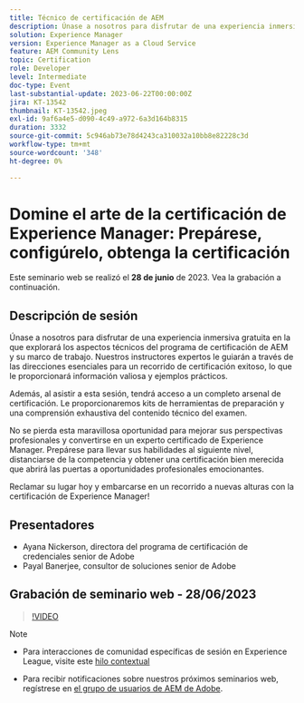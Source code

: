 ```yaml
---
title: Técnico de certificación de AEM
description: Únase a nosotros para disfrutar de una experiencia inmersiva gratuita en la que explorará los aspectos técnicos del programa de certificación de AEM y su marco de trabajo. Nuestros instructores expertos le guiarán a través de las direcciones esenciales para un recorrido de certificación exitoso, lo que le proporcionará información valiosa y ejemplos prácticos. Además, al asistir a esta sesión, obtendrá acceso a un completo arsenal de certificación. Le proporcionaremos kits de herramientas de preparación y una comprensión exhaustiva del contenido técnico del examen. No se pierda esta maravillosa oportunidad para mejorar sus perspectivas profesionales y convertirse en un experto certificado de Experience Manager. Prepárese para llevar sus habilidades al siguiente nivel, distanciarse de la competencia y obtener una certificación bien merecida que abrirá las puertas a oportunidades profesionales emocionantes. ¡Reclamar su lugar hoy y embarcarse en un recorrido a nuevas alturas con la Certificación Experience Manager!
solution: Experience Manager
version: Experience Manager as a Cloud Service
feature: AEM Community Lens
topic: Certification
role: Developer
level: Intermediate
doc-type: Event
last-substantial-update: 2023-06-22T00:00:00Z
jira: KT-13542
thumbnail: KT-13542.jpeg
exl-id: 9af6a4e5-d090-4c49-a972-6a3d164b8315
duration: 3332
source-git-commit: 5c946ab73e78d4243ca310032a10bb8e82228c3d
workflow-type: tm+mt
source-wordcount: '348'
ht-degree: 0%

---
```


# Domine el arte de la certificación de Experience Manager: Prepárese, configúrelo, obtenga la certificación

Este seminario web se realizó el **28 de junio** de 2023. Vea la grabación a continuación.

## Descripción de sesión

Únase a nosotros para disfrutar de una experiencia inmersiva gratuita en la que explorará los aspectos técnicos del programa de certificación de AEM y su marco de trabajo. Nuestros instructores expertos le guiarán a través de las direcciones esenciales para un recorrido de certificación exitoso, lo que le proporcionará información valiosa y ejemplos prácticos.

Además, al asistir a esta sesión, tendrá acceso a un completo arsenal de certificación. Le proporcionaremos kits de herramientas de preparación y una comprensión exhaustiva del contenido técnico del examen.

No se pierda esta maravillosa oportunidad para mejorar sus perspectivas profesionales y convertirse en un experto certificado de Experience Manager. Prepárese para llevar sus habilidades al siguiente nivel, distanciarse de la competencia y obtener una certificación bien merecida que abrirá las puertas a oportunidades profesionales emocionantes.

Reclamar su lugar hoy y embarcarse en un recorrido a nuevas alturas con la certificación de Experience Manager!

## Presentadores

* Ayana Nickerson, directora del programa de certificación de credenciales senior de Adobe
* Payal Banerjee, consultor de soluciones senior de Adobe

## Grabación de seminario web - 28/06/2023

>[!VIDEO](https://video.tv.adobe.com/v/3421028)

>[!NOTE]
>
>* Para interacciones de comunidad específicas de sesión en Experience League, visite este [hilo contextual](https://adobe.ly/3p2CmbA)
>
>* Para recibir notificaciones sobre nuestros próximos seminarios web, regístrese en [el grupo de usuarios de AEM de Adobe](https://aem-augs.adobe.com/).
